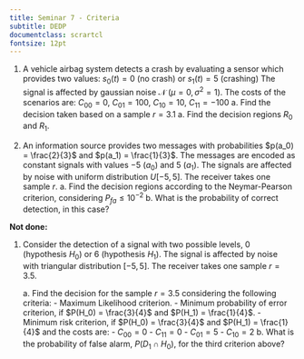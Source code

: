 ```yaml
---
title: Seminar 7 - Criteria
subtitle: DEDP
documentclass: scrartcl
fontsize: 12pt
---
```


1. A vehicle airbag system detects a crash by evaluating a sensor which provides two values: $s_0(t) = 0$ (no crash) or $s_1(t) = 5$ (crashing)
The signal is affected by gaussian noise $\mathcal{N}\;(\mu=0, \sigma^2=1)$.
The costs of the scenarios are: $C_{00} = 0$, $C_{01} = 100$, $C_{10} = 10$, $C_{11} = -100$
    a. Find the decision taken based on a sample $r = 3.1$
    a. Find the decision regions $R_0$ and $R_1$.


2. An information source provides two messages with probabilities $p(a_0) = \frac{2}{3}$ and $p(a_1) = \frac{1}{3}$.
The messages are encoded as constant signals with values $-5$ ($a_0$) and $5$ ($a_1$).
The signals are affected by noise with uniform distribution $U [-5,5]$.
The receiver takes one sample $r$.
    a. Find the decision regions according to the Neymar-Pearson criterion, considering $P_{fa} \leq 10^{-2}$
    b. What is the probability of correct detection, in this case?

**Not done:**

1. Consider the detection of a signal with two possible levels, 0 (hypothesis $H_0$) or 6 (hypothesis $H_1$). 
The signal is affected by noise with triangular distribution $[-5,5]$.
The receiver takes one sample $r = 3.5$.

    a. Find the decision for the sample $r = 3.5$ considering the following criteria:
        - Maximum Likelihood criterion.
        - Minimum probability of error criterion, if $P(H_0) = \frac{3}{4}$ and $P(H_1) = \frac{1}{4}$.
        - Minimum risk criterion, if $P(H_0) = \frac{3}{4}$ and $P(H_1) = \frac{1}{4}$ and the costs are:
            - $C_{00} = 0$
            - $C_{11} = 0$
            - $C_{01} = 5$
            - $C_{10} = 2$
    b. What is the probability of false alarm, $P(D_1 \cap H_0)$, for the third criterion above?
